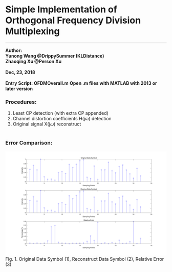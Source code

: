# Simple Implementation of Orthogonal Frequency Division Multiplexing
****
**Author:<br>**
**Yunong Wang @DrippySummer (KLDistance)<br>**
**Zhaoqing Xu @Person Xu<br><br>**
**Dec, 23, 2018<br><br>**
**Entry Script: OFDMOverall.m**
**Open .m files with MATLAB with 2013 or later version<br>**

### Procedures:<br>
1. Least CP detection (with extra CP appended)<br>
2. Channel distortion coefficients H(j$\omega$) detection<br>
3. Original signal X(j$\omega$) reconstruct
<br><br>

### Error Comparison:<br>
![](https://raw.githubusercontent.com/KLDistance/simple_OFDM/master/Images/Comparison_and_Error.png)
<br>
Fig. 1. Original Data Symbol (1), Reconstruct Data Symbol (2), Relative Error (3)<br>